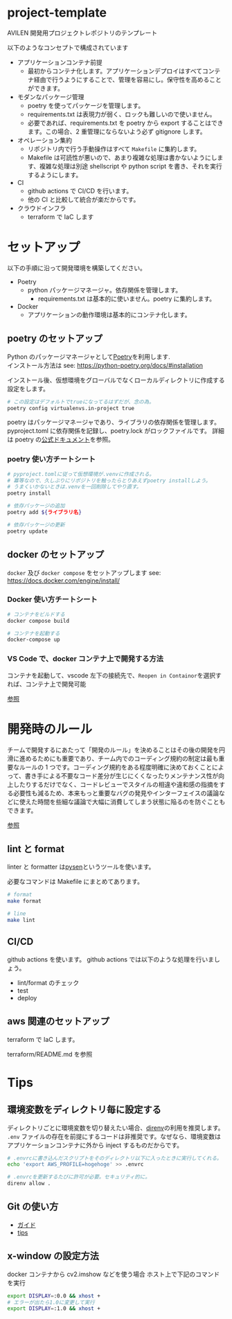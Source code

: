 # project-template

AVILEN 開発用プロジェクトレポジトリのテンプレート

以下のようなコンセプトで構成されています

- アプリケーションコンテナ前提
  - 最初からコンテナ化します。アプリケーションデプロイはすべてコンテナ経由で行うようにすることで、管理を容易にし。保守性を高めることができます。
- モダンなパッケージ管理
  - poetry を使ってパッケージを管理します。
  - requirements.txt は表現力が弱く、ロックも難しいので使いません。
  - 必要であれば、requirements.txt を poetry から export することはできます。この場合、2 重管理にならないよう必ず gitignore します。
- オペレーション集約
  - リポジトリ内で行う手動操作はすべて `Makefile` に集約します。
  - Makefile は可読性が悪いので、あまり複雑な処理は書かないようにします、複雑な処理は別途 shellscript や python script を書き、それを実行するようにします。
- CI
  - github actions で CI/CD を行います。
  - 他の CI と比較して統合が楽だからです。
- クラウドインフラ
  - terraform で IaC します

# セットアップ

以下の手順に沿って開発環境を構築してください。

- Poetry
  - python パッケージマネージャ。依存関係を管理します。
    - requirements.txt は基本的に使いません。poetry に集約します。
- Docker
  - アプリケーションの動作環境は基本的にコンテナ化します。

## poetry のセットアップ

Python のパッケージマネージャとして[Poetry](https://python-poetry.org/)を利用します.  
インストール方法は see: https://python-poetry.org/docs/#installation

インストール後、仮想環境をグローバルでなくローカルディレクトリに作成する設定をします。

```bash
# この設定はデフォルトでtrueになってるはずだが、念の為。
poetry config virtualenvs.in-project true
```

poetry はパッケージマネージャであり、ライブラリの依存関係を管理します。
pyproject.toml に依存関係を記録し、poetry.lock がロックファイルです。
詳細は poetry の[公式ドキュメント](https://python-poetry.org/docs/)を参照。

### poetry 使い方チートシート

```sh
# pyproject.tomlに従って仮想環境が.venvに作成される。
# 冪等なので、久しぶりにリポジトリを触ったらとりあえずpoetry installしよう。
# うまくいかないときは.venvを一回削除してやり直す。
poetry install

# 依存パッケージの追加
poetry add ${ライブラリ名}

# 依存パッケージの更新
poetry update
```

## docker のセットアップ

`docker` 及び `docker compose` をセットアップします
see: https://docs.docker.com/engine/install/

### Docker 使い方チートシート

```bash
# コンテナをビルドする
docker compose build

# コンテナを起動する
docker-compose up
```

### VS Code で、docker コンテナ上で開発する方法

コンテナを起動して、vscode 左下の接続先で、`Reopen in Containor`を選択すれば、コンテナ上で開発可能

[参照](https://code.visualstudio.com/docs/remote/containers#_quick-start-open-an-existing-folder-in-a-container)

# 開発時のルール

チームで開発するにあたって「開発のルール」を決めることはその後の開発を円滑に進めるためにも重要であり、チーム内でのコーディング規約の制定は最も重要なルールの 1 つです。コーディング規約をある程度明確に決めておくことによって、書き手による不要なコード差分が生じにくくなったりメンテナンス性が向上したりするだけでなく、コードレビューでスタイルの相違や違和感の指摘をする必要性も減るため、本来もっと重要なバグの発見やインターフェイスの議論などに使えた時間を些細な議論で大幅に消費してしまう状態に陥るのを防ぐこともできます。

[参照](https://tech.preferred.jp/ja/blog/pysen-is-the-new-sempai/)

## lint と format

linter と formatter は[pysen](https://github.com/pfnet/pysen)というツールを使います。

必要なコマンドは Makefile にまとめてあります。

```sh
# format
make format

# line
make lint
```

## CI/CD

github actions を使います。
github actions では以下のような処理を行いましょう。

- lint/format のチェック
- test
- deploy

## aws 関連のセットアップ

terraform で IaC します。

terraform/README.md を参照

# Tips

## 環境変数をディレクトリ毎に設定する

ディレクトリごとに環境変数を切り替えたい場合、[direnv](https://github.com/direnv/direnv)の利用を推奨します。
`.env` ファイルの存在を前提にするコードは非推奨です。なぜなら、環境変数はアプリケーションコンテナに外から inject するものだからです。

```bash
# .envrcに書き込んだスクリプトをそのディレクトリ以下に入ったときに実行してくれる。
echo 'export AWS_PROFILE=hogehoge' >> .envrc

# .envrcを更新するたびに許可が必要。セキュリティ的に。
direnv allow .
```

## Git の使い方

- [ガイド](https://avilen.esa.io/posts/10)
- [tips](https://avilen.esa.io/posts/273)

## x-window の設定方法

docker コンテナから cv2.imshow などを使う場合
ホスト上で下記のコマンドを実行

```sh
export DISPLAY=:0.0 && xhost +
# エラーが出たら1.0に変更して実行
export DISPLAY=:1.0 && xhost +
```
